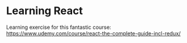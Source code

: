 # Learning React
Learning exercise for this fantastic course: https://www.udemy.com/course/react-the-complete-guide-incl-redux/
